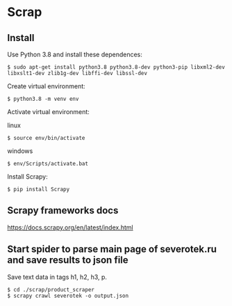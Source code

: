 # Scrap

## Install

Use Python 3.8 and install these dependences:

```
$ sudo apt-get install python3.8 python3.8-dev python3-pip libxml2-dev libxslt1-dev zlib1g-dev libffi-dev libssl-dev
```

Create virtual environment:

```
$ python3.8 -m venv env
```

Activate virtual environment:

linux

```
$ source env/bin/activate
```

windows

```
$ env/Scripts/activate.bat
```

Install Scrapy:

```
$ pip install Scrapy
```

## Scrapy frameworks docs
https://docs.scrapy.org/en/latest/index.html

## Start spider to parse main page of severotek.ru and save results to json file

Save text data in tags h1, h2, h3, p.

```
$ cd ./scrap/product_scraper
$ scrapy crawl severotek -o output.json
```
